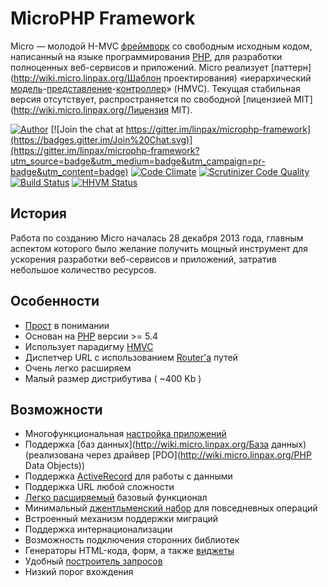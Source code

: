 # MicroPHP Framework

Micro — молодой H-MVC [фреймворк](http://wiki.micro.linpax.org/Фреймворк) со свободным исходным кодом, написанный на языке программирования [PHP](http://wiki.micro.linpax.org/PHP), для разработки полноценных веб-сервисов и приложений.
Micro реализует [паттерн](http://wiki.micro.linpax.org/Шаблон проектирования) «иерархический [модель](http://wiki.micro.linpax.org/Модель)-[представление](http://wiki.micro.linpax.org/Представление)-[контроллер](http://wiki.micro.linpax.org/Контроллер)» (HMVC).
Текущая стабильная версия отсутствует, распространяется по свободной [лицензией MIT](http://wiki.micro.linpax.org/Лицензия MIT).

[![Author](http://img.shields.io/badge/author-@microcmf-blue.svg?style=flat-square)](https://twitter.com/microcmf)
[![Join the chat at https://gitter.im/linpax/microphp-framework](https://badges.gitter.im/Join%20Chat.svg)](https://gitter.im/linpax/microphp-framework?utm_source=badge&utm_medium=badge&utm_campaign=pr-badge&utm_content=badge)
[![Code Climate](https://codeclimate.com/github/linpax/microphp-framework/badges/gpa.svg)](https://codeclimate.com/github/linpax/microphp-framework)
[![Scrutinizer Code Quality](https://scrutinizer-ci.com/g/linpax/microphp-framework/badges/quality-score.png?b=master)](https://scrutinizer-ci.com/g/linpax/microphp-framework/?branch=master)
[![Build Status](https://secure.travis-ci.org/linpax/microphp-framework.png)](http://travis-ci.org/linpax/microphp-framework)
[![HHVM Status](http://hhvm.h4cc.de/badge/lugnsk/microphp.svg)](http://hhvm.h4cc.de/package/lugnsk/microphp)

## История
Работа по созданию Micro началась 28 декабря 2013 года, главным аспектом которого было желание получить мощный инструмент для ускорения разработки веб-сервисов и приложений, затратив небольшое количество ресурсов.

## Особенности

* [Прост](http://wiki.micro.linpax.org/Вводная) в понимании
* Основан на [PHP](http://wiki.micro.linpax.org/PHP) версии >= 5.4
* Использует парадигму [HMVC](http://wiki.micro.linpax.org/HMVC)
* Диспетчер URL с использованием [Router'а](http://wiki.micro.linpax.org/Router) путей
* Очень легко расширяем
* Малый размер дистрибутива ( ~400 Kb )

## Возможности

* Многофункциональная [настройка приложений](http://wiki.micro.linpax.org/конфигурация)
* Поддержка [баз данных](http://wiki.micro.linpax.org/База данных) (реализована через драйвер [PDO](http://wiki.micro.linpax.org/PHP Data Objects))
* Поддержка [ActiveRecord](http://wiki.micro.linpax.org/ActiveRecord) для работы с данными
* Поддержка URL любой сложности
* [Легко расширяемый](http://wiki.micro.linpax.org/Конфигурация) базовый функционал
* Минимальный [джентльменский набор](http://api.micro.linpax.org/namespace-Micro.html) для повседневных операций
* Встроенный механизм поддержки миграций
* Поддержка интернационализации
* Возможность подключения сторонних библиотек
* Генераторы HTML-кода, форм, а также [виджеты](http://wiki.micro.linpax.org/Виджет)
* Удобный [построитель запросов](http://wiki.micro.linpax.org/Query)
* Низкий порог вхождения

